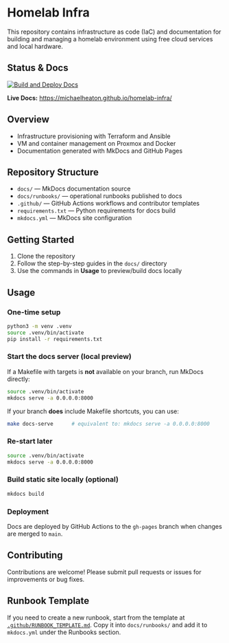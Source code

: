 # Homelab Infra

This repository contains infrastructure as code (IaC) and documentation for building and managing a homelab environment using free cloud services and local hardware.

## Status & Docs

[![Build and Deploy Docs](https://github.com/MichaelHeaton/homelab-infra/actions/workflows/pages.yml/badge.svg)](https://github.com/MichaelHeaton/homelab-infra/actions/workflows/pages.yml)

**Live Docs:** https://michaelheaton.github.io/homelab-infra/

## Overview

- Infrastructure provisioning with Terraform and Ansible
- VM and container management on Proxmox and Docker
- Documentation generated with MkDocs and GitHub Pages

## Repository Structure

- `docs/` — MkDocs documentation source
- `docs/runbooks/` — operational runbooks published to docs
- `.github/` — GitHub Actions workflows and contributor templates
- `requirements.txt` — Python requirements for docs build
- `mkdocs.yml` — MkDocs site configuration

## Getting Started

1. Clone the repository
2. Follow the step-by-step guides in the `docs/` directory
3. Use the commands in **Usage** to preview/build docs locally

## Usage

### One-time setup

```bash
python3 -m venv .venv
source .venv/bin/activate
pip install -r requirements.txt
```

### Start the docs server (local preview)

If a Makefile with targets is **not** available on your branch, run MkDocs directly:

```bash
source .venv/bin/activate
mkdocs serve -a 0.0.0.0:8000
```

If your branch **does** include Makefile shortcuts, you can use:

```bash
make docs-serve      # equivalent to: mkdocs serve -a 0.0.0.0:8000
```

### Re-start later

```bash
source .venv/bin/activate
mkdocs serve -a 0.0.0.0:8000
```

### Build static site locally (optional)

```bash
mkdocs build
```

### Deployment

Docs are deployed by GitHub Actions to the `gh-pages` branch when changes are merged to `main`.

## Contributing

Contributions are welcome! Please submit pull requests or issues for improvements or bug fixes.

## Runbook Template

If you need to create a new runbook, start from the template at
[`.github/RUNBOOK_TEMPLATE.md`](.github/RUNBOOK_TEMPLATE.md).
Copy it into `docs/runbooks/` and add it to `mkdocs.yml` under the Runbooks section.
